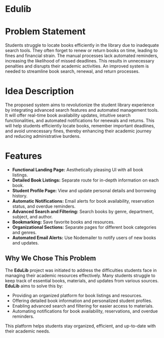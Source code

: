 # Edulib
# Problem Statement
Students struggle to locate books efficiently in the library due to inadequate search tools. They often forget to renew or return books on time, leading to fines and financial strain. The manual processes lack automated reminders, increasing the likelihood of missed deadlines. This results in unnecessary penalties and disrupts their academic activities. An improved system is needed to streamline book search, renewal, and return processes.

# Idea Description
The proposed system aims to revolutionize the student library experience by integrating advanced search features and automated management tools. It will offer real-time book availability updates, intuitive search functionalities, and automated notifications for renewals and returns. This will help students efficiently locate books, remember important deadlines, and avoid unnecessary fines, thereby enhancing their academic journey and reducing administrative burdens.

# Features

- **Functional Landing Page:** Aesthetically pleasing UI with all book listings.
- **Detailed Book Listings:** Separate route for in-depth information on each book.
- **Student Profile Page:** View and update personal details and borrowing history.
- **Automatic Notifications:** Email alerts for book availability, reservation status, and overdue reminders.
- **Advanced Search and Filtering:** Search books by genre, department, subject, and author.
- **Bookmarking:** Save favorite books and resources.
- **Organizational Sections:** Separate pages for different book categories and genres.
- **Automated Email Alerts:** Use Nodemailer to notify users of new books and updates.

## Why We Chose This Problem

The **EduLib** project was initiated to address the difficulties students face in managing their academic resources effectively. Many students struggle to keep track of essential books, materials, and updates from various sources. **EduLib** aims to solve this by:

- Providing an organized platform for book listings and resources.
- Offering detailed book information and personalized student profiles.
- Enabling advanced search and filtering for easier access to materials.
- Automating notifications for book availability, reservations, and overdue reminders.

This platform helps students stay organized, efficient, and up-to-date with their academic needs.
